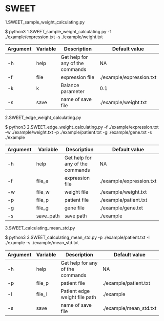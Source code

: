 # SWEET
1.SWEET_sample_weight_calculating.py

$ python3 1.SWEET_sample_weight_calculating.py -f ./example/expression.txt -s ./example/weight.txt

Argument | Variable | Description | Default value
------------ | ------------- | ------------- | -------------
-h | help | Get help for any of the commands | NA
-f | file | expression file | ./example/expression.txt
-k | k | Balance parameter | 0.1
-s | save | name of save file | ./example/weight.txt

2.SWEET_edge_weight_calculating.py

$ python3 2.SWEET_edge_weight_calculating.py -f ./example/expression.txt -w ./example/weight.txt -p ./example/patient.txt -g ./example/gene.txt -s ./example

Argument | Variable | Description | Default value
------------ | ------------- | ------------- | -------------
-h | help | Get help for any of the commands | NA
-f | file_e | expression file | ./example/expression.txt
-w | file_w | weight file | ./example/weight.txt
-p | file_p | patient file | ./example/patient.txt
-g | file_g | gene file | ./example/gene.txt
-s | save_path | save path | ./example

3.SWEET_calculating_mean_std.py

$ python3 3.SWEET_calculating_mean_std.py -p ./example/patient.txt -l  ./example -s ./example/mean_std.txt

Argument | Variable | Description | Default value
------------ | ------------- | ------------- | -------------
-h | help | Get help for any of the commands | NA
-p | file_p | patient file | ./example/patient.txt
-l | file_l | Patient edge weight file path | ./example
-s | save | name of save file | ./example/mean_std.txt
